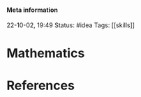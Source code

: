 #### Meta information
22-10-02, 19:49
Status: #idea
Tags: [[skills]]





# Mathematics







# References
